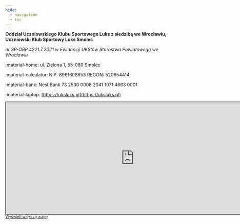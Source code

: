 ```yaml
---
hide:
  - navigation
  - toc
---
```

__Oddział Uczniowskiego Klubu Sportowego Luks z siedzibą we Wrocławiu, Uczniowski Klub Sportowy Luks Smolec__

*nr SP-ORP.4221.7.2021 w Ewidencji UKS'ów Starostwa Powiatowego we Wrocławiu*

:material-home: ul. Zielona 1, 55-080 Smolec

:material-calculator: NIP: 8961608853 REGON: 520654414

:material-bank: Nest Bank 73 2530 0008 2041 1071 4663 0001

:material-laptop: [https://uksluks.pl](https://uksluks.pl)



<iframe width="800" height="350" class='map' src="https://www.openstreetmap.org/export/embed.html?bbox=16.884001493453983%2C51.07559790012099%2C16.887397170066837%2C51.077042108588884&amp;layer=mapnik" style="border: 1px solid black"></iframe><br/><small><a href="https://www.openstreetmap.org/#map=19/51.07632/16.88570">Wyświetl większą mapę</a></small>

